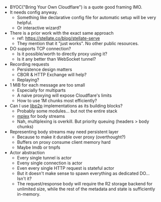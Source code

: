 - BYOC("Bring Your Own Cloudflare") is a quote good framing IMO.
- It needs config anyway.
  - Something like declarative config file for automatic setup will be very helpful.
  - Or interactive wizard?
- There is a prior work with the exact same approach
  - ref: https://stellate.co/blog/stellate-serve
  - They mention that it "just works". No other public resources.
- DO supports TCP connection?
  - Is it possible/worth to directly proxy using it?
  - Is it any better than WebSocket tunnel?
- Recording requests
  - Persistence design matters
  - CBOR & HTTP Exchange will help?
  - Replaying?
- 1 MiB for each message are too small
  - Especially for multiparts
  - A naive proxying will expose Cloudflare's limits
  - How to use 1M chunks most efficiently?
- Can I use [libp2p] implementations as its building blocks?
  - Probably some modules... but not the entire stack
  - [mplex] for body streams
  - Nah, multiplexing is overkill. But priority queuing (headers > body chunks)
- Representing body streams may need persistent layer
  - Because to make it durable over proxy (overthought?)
  - Buffers on proxy consume client memory hard
  - Maybe lmdb or tmpfs
- Actor abstraction
  - Every single tunnel is actor
  - Eveny single connection is actor
  - Even every single HTTP request is stateful actor
  - But it doesn't make sense to spawn everything as dedicated DO... Isn't it?
  - The request/response body will require the R2 storage backend for unlimited size, while the rest of the metadata and state is sufficiently in-memory.

[libp2p]: https://libp2p.io/
[mplex]: https://github.com/libp2p/specs/blob/master/mplex/README.md
